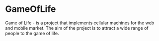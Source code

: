# GameOfLife
Game of Life - is a project that implements cellular machines for the web and mobile market. The aim of the project is to attract a wide range of people to the game of life.
